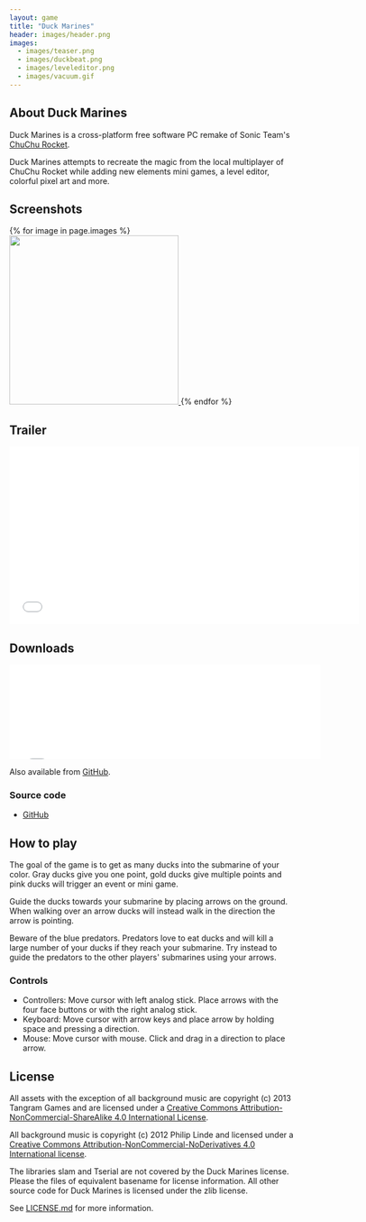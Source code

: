 ```yaml
---
layout: game
title: "Duck Marines"
header: images/header.png
images:
  - images/teaser.png
  - images/duckbeat.png
  - images/leveleditor.png
  - images/vacuum.gif
---
```

## About Duck Marines ##

Duck Marines is a cross-platform free software PC remake of Sonic Team's [ChuChu Rocket](http://en.wikipedia.org/wiki/ChuChu_Rocket!).

Duck Marines attempts to recreate the magic from the local multiplayer of ChuChu Rocket while adding new elements mini games, a level editor,
colorful pixel art and more.

## Screenshots ##

<div class="centered-div">
{% for image in page.images %}
<a href="{{ image }}">
	<img src="{{ image }}" width="300" class="game-thumb" />
</a>
{% endfor %}
</div>

## Trailer ##

<iframe width="620" height="315" src="//www.youtube.com/embed/SAz0BsTSXy4" frameborder="0" allowfullscreen>
</iframe>

## Downloads ##

<iframe src="//itch.io/embed/9383?dark=true" width="552" height="167" frameborder="0">
</iframe>

Also available from [GitHub](https://github.com/SimonLarsen/duckmarines/releases).

### Source code ###

* [GitHub](https://github.com/SimonLarsen/duckmarines)

## How to play ##

The goal of the game is to get as many ducks into the submarine of your color. Gray ducks give you one point, gold ducks give multiple points and pink ducks will trigger an event or mini game.

Guide the ducks towards your submarine by placing arrows on the ground. When walking over an arrow ducks will instead walk in the direction the arrow is pointing.

Beware of the blue predators. Predators love to eat ducks and will kill a large number of your ducks if they reach your submarine. Try instead to guide the predators to the other players' submarines
using your arrows.

### Controls ###

* Controllers: Move cursor with left analog stick. Place arrows with the four face buttons or with the right analog stick.
* Keyboard: Move cursor with arrow keys and place arrow by holding space and pressing a direction.
* Mouse: Move cursor with mouse. Click and drag in a direction to place arrow.

## License ##

All assets with the exception of all background music are copyright (c) 2013 Tangram Games and are licensed under a
[Creative Commons Attribution-NonCommercial-ShareAlike 4.0 International License](http://creativecommons.org/licenses/by-nc-sa/4.0/).

All background music is copyright (c) 2012 Philip Linde and licensed under a
[Creative Commons Attribution-NonCommercial-NoDerivatives 4.0 International license](http://creativecommons.org/licenses/by-nc-nd/4.0/).

The libraries slam and Tserial are not covered by the Duck Marines license.
Please the files of equivalent basename for license information.
All other source code for Duck Marines is licensed under the zlib license.

See [LICENSE.md](https://raw.githubusercontent.com/SimonLarsen/duckmarines/master/LICENSE.md) for more information.
